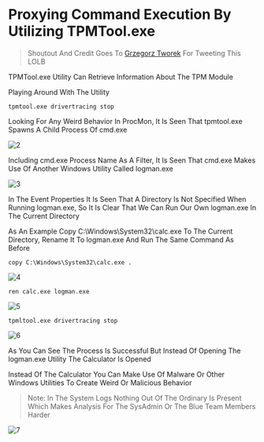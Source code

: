 # Proxying Command Execution By Utilizing TPMTool.exe
>Shoutout And Credit Goes To [Grzegorz Tworek] For Tweeting This LOLB

TPMTool.exe Utility Can Retrieve Information About The TPM Module

Playing Around With The Utility
```shell
tpmtool.exe drivertracing stop
```

Looking For Any Weird Behavior In ProcMon, It Is Seen That tpmtool.exe Spawns A Child Process Of cmd.exe

![2](https://user-images.githubusercontent.com/94680549/228516637-ff1931a2-0266-45bc-a5b1-c413deaeaa94.png)

Including cmd.exe Process Name As A Filter, It Is Seen That cmd.exe Makes Use Of Another Windows Utility Called logman.exe

![3](https://user-images.githubusercontent.com/94680549/228520122-7ee024ff-5272-4a33-bc31-7f73f0f7defc.png)

In The Event Properties It Is Seen That A Directory Is Not Specified When Running logman.exe, So It Is Clear That We Can Run Our Own logman.exe In The Current Directory

As An Example Copy C:\Windows\System32\calc.exe To The Current Directory, Rename It To logman.exe And Run The Same Command As Before

```shell
copy C:\Windows\System32\calc.exe .
```

![4](https://user-images.githubusercontent.com/94680549/228521113-9b374cfc-cc22-4ea0-b933-c990f6f7c997.png)

```shell
ren calc.exe logman.exe
```

![5](https://user-images.githubusercontent.com/94680549/228521153-421c23de-84ac-4dee-93d4-cf5d5897dc7e.png)

```shell
tpmltool.exe drivertracing stop
```

![6](https://user-images.githubusercontent.com/94680549/228522481-7ee351d1-6f90-40cb-9496-d3da99a2374e.png)

As You Can See The Process Is Successful But Instead Of Opening The logman.exe Utility The Calculator Is Opened


Instead Of The Calculator You Can Make Use Of Malware Or Other Windows Utilities To Create Weird Or Malicious Behavior


>Note: In The System Logs Nothing Out Of The Ordinary Is Present Which Makes Analysis For The SysAdmin Or The Blue Team Members Harder

![7](https://user-images.githubusercontent.com/94680549/236515570-6c8bcfd8-7161-4691-aaa8-0c2cfa050549.png)


[Grzegorz Tworek]: https://twitter.com/0gtweet







